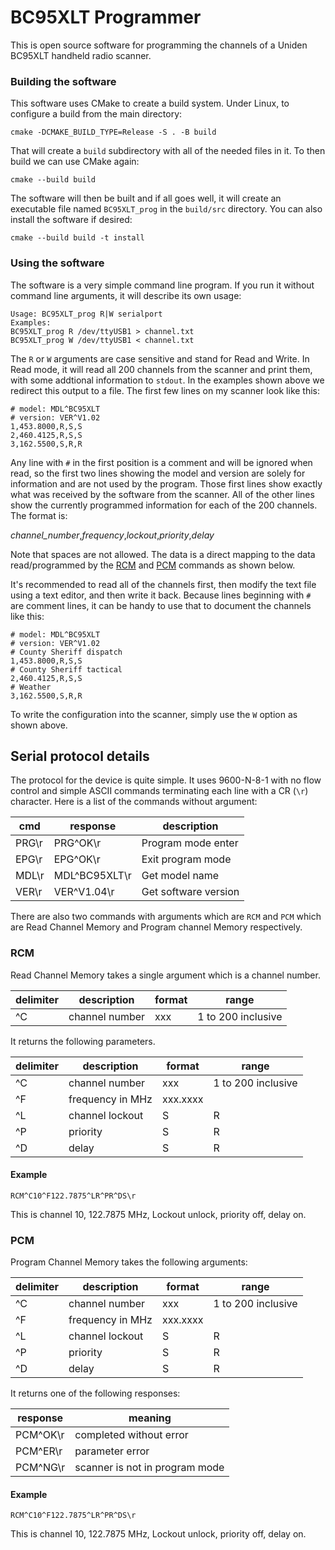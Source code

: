 # BC95XLT Programmer
This is open source software for programming the channels of a Uniden BC95XLT handheld radio scanner.

### Building the software
This software uses CMake to create a build system.  Under Linux, to configure a build from the main directory:

`cmake -DCMAKE_BUILD_TYPE=Release -S . -B build`

That will create a `build` subdirectory with all of the needed files in it.  To then build we can use CMake again:

`cmake --build build`

The software will then be built and if all goes well, it will create an executable file named `BC95XLT_prog` in the `build/src` directory.  You can also install the software if desired:

`cmake --build build -t install`

### Using the software

The software is a very simple command line program.  If you run it without command line arguments, it will describe its own usage:

```
Usage: BC95XLT_prog R|W serialport
Examples:
BC95XLT_prog R /dev/ttyUSB1 > channel.txt
BC95XLT_prog W /dev/ttyUSB1 < channel.txt
```

The `R` or `W` arguments are case sensitive and stand for Read and Write.  In Read mode, it will read all 200 channels from the scanner and print them, with some addtional information to `stdout`.  In the examples shown above we redirect this output to a file.  The first few lines on my scanner look like this:

```
# model: MDL^BC95XLT
# version: VER^V1.02
1,453.8000,R,S,S
2,460.4125,R,S,S
3,162.5500,S,R,R
```
Any line with `#` in the first position is a comment and will be ignored when read, so the first two lines showing the model and version are solely for information and are not used by the program.  Those first lines show exactly what was received by the software from the scanner.  All of the other lines show the currently programmed information for each of the 200 channels.  The format is:

*channel_number*,*frequency*,*lockout*,*priority*,*delay*

Note that spaces are not allowed.  The data is a direct mapping to the data read/programmed by the [RCM](#RCM) and [PCM](#PCM) commands as shown below.

It's recommended to read all of the channels first, then modify the text file using a text editor, and then write it back.  Because lines beginning with `#` are comment lines, it can be handy to use that to document the channels like this:

```
# model: MDL^BC95XLT
# version: VER^V1.02
# County Sheriff dispatch
1,453.8000,R,S,S
# County Sheriff tactical
2,460.4125,R,S,S
# Weather
3,162.5500,S,R,R
```

To write the configuration into the scanner, simply use the `W` option as shown above.

## Serial protocol details

The protocol for the device is quite simple.  It uses 9600-N-8-1 with no flow control and simple ASCII commands terminating each line with a CR (`\r`) character.  Here is a list of the commands without argument:

| cmd   | response      | description          |
|-------|---------------|----------------------|
| PRG\r | PRG^OK\r      | Program mode enter   |
| EPG\r | EPG^OK\r      | Exit program mode    |
| MDL\r | MDL^BC95XLT\r | Get model name       |
| VER\r | VER^V1.04\r   | Get software version |

There are also two commands with arguments which are `RCM` and `PCM` which are Read Channel Memory and Program channel Memory respectively.  

### RCM
Read Channel Memory takes a single argument which is a channel number.

| delimiter | description      | format   | range                    |
|-----------|------------------|----------|--------------------------|
| ^C        | channel number   | xxx      | 1 to 200 inclusive       |

It returns the following parameters.

| delimiter | description      | format   | range                    |
|-----------|------------------|----------|--------------------------|
| ^C        | channel number   | xxx      | 1 to 200 inclusive       |
| ^F        | frequency in MHz | xxx.xxxx |                          |
| ^L        | channel lockout  | S|R      | S = lockout, R = unlock  |
| ^P        | priority         | S|R      | S = priority, R = normal |
| ^D        | delay            | S|R      | S = on, R = off          |

#### Example
    
    RCM^C10^F122.7875^LR^PR^DS\r

This is channel 10, 122.7875 MHz, Lockout unlock, priority off, delay on.

### PCM
Program Channel Memory takes the following arguments:

| delimiter | description      | format   | range                    |
|-----------|------------------|----------|--------------------------|
| ^C        | channel number   | xxx      | 1 to 200 inclusive       |
| ^F        | frequency in MHz | xxx.xxxx |                          |
| ^L        | channel lockout  | S|R      | S = lockout, R = unlock  |
| ^P        | priority         | S|R      | S = priority, R = normal |
| ^D        | delay            | S|R      | S = on, R = off          |

It returns one of the following responses:

| response | meaning                        |
|----------|--------------------------------|
| PCM^OK\r | completed without error        |
| PCM^ER\r | parameter error                |
| PCM^NG\r | scanner is not in program mode |

#### Example
    
    RCM^C10^F122.7875^LR^PR^DS\r

This is channel 10, 122.7875 MHz, Lockout unlock, priority off, delay on.
